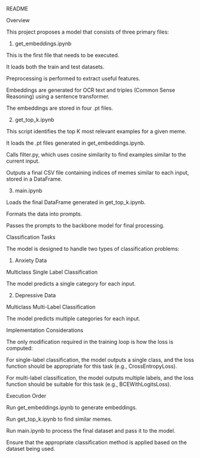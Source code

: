 README

Overview

This project proposes a model that consists of three primary files:

1. get_embeddings.ipynb

This is the first file that needs to be executed.

It loads both the train and test datasets.

Preprocessing is performed to extract useful features.

Embeddings are generated for OCR text and triples (Common Sense Reasoning) using a sentence transformer.

The embeddings are stored in four .pt files.

2. get_top_k.ipynb

This script identifies the top K most relevant examples for a given meme.

It loads the .pt files generated in get_embeddings.ipynb.

Calls filter.py, which uses cosine similarity to find examples similar to the current input.

Outputs a final CSV file containing indices of memes similar to each input, stored in a DataFrame.

3. main.ipynb

Loads the final DataFrame generated in get_top_k.ipynb.

Formats the data into prompts.

Passes the prompts to the backbone model for final processing.

Classification Tasks

The model is designed to handle two types of classification problems:

1. Anxiety Data

Multiclass Single Label Classification

The model predicts a single category for each input.

2. Depressive Data

Multiclass Multi-Label Classification

The model predicts multiple categories for each input.

Implementation Considerations

The only modification required in the training loop is how the loss is computed:

For single-label classification, the model outputs a single class, and the loss function should be appropriate for this task (e.g., CrossEntropyLoss).

For multi-label classification, the model outputs multiple labels, and the loss function should be suitable for this task (e.g., BCEWithLogitsLoss).

Execution Order

Run get_embeddings.ipynb to generate embeddings.

Run get_top_k.ipynb to find similar memes.

Run main.ipynb to process the final dataset and pass it to the model.

Ensure that the appropriate classification method is applied based on the dataset being used.